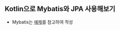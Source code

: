 
## Kotlin으로 Mybatis와 JPA 사용해보기

- Mybatis는 [예제](https://github.com/jeffgbutler/mybatis-kotlin-examples)를 참고하여 작성
